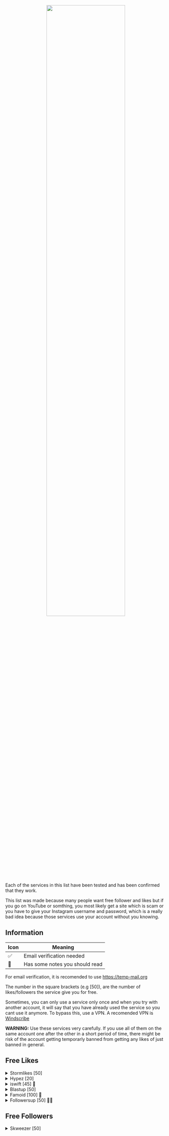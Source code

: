 <p align=center>

<img src="ais_logo.png" width=70% height=70%/>
</p>


Each of the services in this list have been tested and has been confirmed that they work. 

This list was made because many people want free follower and likes but if you go on YouTube or somthing, you most likely get a site which is scam or you have to give your Instagram username and password, which is a really bad idea because those services use your account without you knowing.

## Information

| Icon | Meaning|
|------|--------|
|✅    |Email verification needed|
|📝    |Has some notes you should read|

For email verification, it is recomended to use https://temp-mail.org

The number in the square brackets (e.g [50]), are the number of likes/followers the service give you for free.

Sometimes, you can only use a service only once and when you try with another account, it will say that you have
already used the service so you cant use it anymore. To bypass this, use a VPN. A recomended VPN is [Windscribe](https://windscribe.com/?friend=10yrk8b4)


**WARNING:** Use these services very carefully. If you use all of them on the same account one after the other in a short period of time, there might be risk of the account getting temporarly banned from getting any likes of just banned in general.

## Free Likes

<details>
<summary>Stormlikes [50]</summary>
<br>
URL: https://stormlikes.com/
</details>

<details>
<summary>Hypez [20]</summary>
<br>
URL: https://hypez.com/instagram/likes/free/package/step-1/
</details>

<details>
<summary>iswift [45] 📝</summary>
<br>
URL: https://iswift.io/#

You will get 15 likes to your last 3 uploaded pictures. To start, click on "Take a Live Demo".
</details>


<details>
<summary>Blastup [50]</summary>
<br>
URL: https://blastup.com/free-trial
</details>

<details>
<summary>Famoid [100] 📝</summary>
<br>
URL: https://famoid.com/get-free-instagram-likes/

According to the website, you can use this every 24 hours. But I have not tested this after 24 hours. Takes around 10 min.
</details>

<details>
<summary>Followersup [50] 📝✅</summary>
<br>
URL: https://famoid.com/get-free-instagram-likes/

Takes some time ~5 min. Able to use this service on mulitple posts of same account.
</details>

## Free Followers
<details>
<summary>Skweezer [50]</summary>
<br>
URL: https://skweezer.net/trial
</details>
